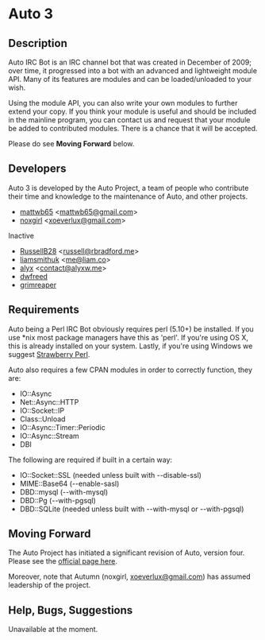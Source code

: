 Auto 3
======

Description
-----------

Auto IRC Bot is an IRC channel bot that was created in
December of 2009; over time, it progressed into a bot with an
advanced and lightweight module API. Many of its features
are modules and can be loaded/unloaded to your wish.

Using the module API, you can also write your own modules to
further extend your copy.  If you think your module is useful
and should be included in the mainline program, you can
contact us and request that your module be added to
contributed modules. There is a chance that it will be accepted.

Please do see **Moving Forward** below.

Developers
----------

Auto 3 is developed by the Auto Project, a team
of people who contribute their time and knowledge to the
maintenance of Auto, and other projects.

- [mattwb65](https://github.com/mattwb65) &lt;mattwb65@gmail.com&gt;
- [noxgirl](https://github.com/noxgirl) &lt;xoeverlux@gmail.com&gt;

Inactive

- [RussellB28](https://github.com/RussellB28) &lt;russell@rbradford.me&gt;
- [liamsmithuk](https://github.com/liamsmithuk) &lt;me@liam.co&gt;
- [alyx](https://github.com/alyx) &lt;contact@alyxw.me&gt;
- [dwfreed](https://github.com/dwfreed)
- [grimreaper](https://github.com/grimreaper)

Requirements
------------

Auto being a Perl IRC Bot obviously requires perl (5.10+) be installed. If you
use \*nix most package managers have this as 'perl'. If you're using OS X, this
is already installed on your system. Lastly, if you're using Windows we suggest
[Strawberry Perl](http://strawberryperl.com/).

Auto also requires a few CPAN modules in order to correctly function, they are:

+ IO::Async
+ Net::Async::HTTP
+ IO::Socket::IP
+ Class::Unload
+ IO::Async::Timer::Periodic
+ IO::Async::Stream
+ DBI

The following are required if built in a certain way:
+ IO::Socket::SSL (needed unless built with --disable-ssl)
+ MIME::Base64 (--enable-sasl)
+ DBD::mysql (--with-mysql)
+ DBD::Pg (--with-pgsql)
+ DBD::SQLite (needed unless built with --with-mysql or --with-pgsql)

Moving Forward
--------------

The Auto Project has initiated a significant revision of Auto, version four.
Please see the [official page here](http://git.io/autobot).

Moreover, note that Autumn (noxgirl, xoeverlux@gmail.com) has assumed
leadership of the project.

Help, Bugs, Suggestions
-----------------------

Unavailable at the moment.
